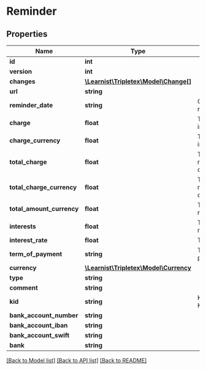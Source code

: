 # Reminder

## Properties
Name | Type | Description | Notes
------------ | ------------- | ------------- | -------------
**id** | **int** |  | [optional] 
**version** | **int** |  | [optional] 
**changes** | [**\Learnist\Tripletex\Model\Change[]**](Change.md) |  | [optional] 
**url** | **string** |  | [optional] 
**reminder_date** | **string** | Creation date of the invoice reminder. | [optional] 
**charge** | **float** | The fee part of the reminder, in the company&#x27;s currency. | [optional] 
**charge_currency** | **float** | The fee part of the reminder, in the invoice currency. | [optional] 
**total_charge** | **float** | The total fee part of all reminders, in the company&#x27;s currency. | [optional] 
**total_charge_currency** | **float** | The total fee part of all reminders, in the invoice currency. | [optional] 
**total_amount_currency** | **float** | The total amount to pay in reminder&#x27;s currency. | [optional] 
**interests** | **float** | The interests part of the reminder. | [optional] 
**interest_rate** | **float** | The reminder interest rate. | [optional] 
**term_of_payment** | **string** | The reminder term of payment date. | 
**currency** | [**\Learnist\Tripletex\Model\Currency**](Currency.md) |  | [optional] 
**type** | **string** |  | 
**comment** | **string** |  | [optional] 
**kid** | **string** | KID - Kundeidentifikasjonsnummer. | [optional] 
**bank_account_number** | **string** |  | [optional] 
**bank_account_iban** | **string** |  | [optional] 
**bank_account_swift** | **string** |  | [optional] 
**bank** | **string** |  | [optional] 

[[Back to Model list]](../../README.md#documentation-for-models) [[Back to API list]](../../README.md#documentation-for-api-endpoints) [[Back to README]](../../README.md)

